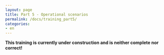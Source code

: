 ```yaml
---
layout: page
title: Part 5 - Operational scenarios
permalink: /docs/training_part5/
categories: 
- en
---
```


**This training is currently under construction and is neither complete nor correct!**